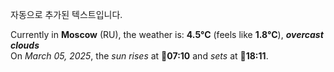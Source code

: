
자동으로 추가된 텍스트입니다.

<!--START_SECTION:weather:moscow-->
Currently in **Moscow** (RU), the weather is: **4.5°C** (feels like **1.8°C**), ***overcast clouds***<br/>
On *March 05, 2025*, the *sun rises* at 🌅**07:10** and *sets* at 🌇**18:11**.
<!--END_SECTION:weather-->

